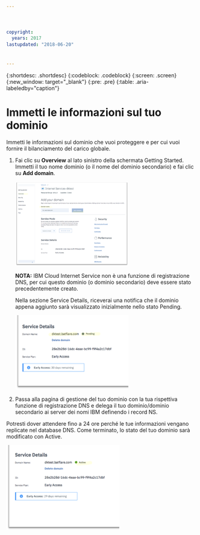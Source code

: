 ```yaml
---



copyright:
  years: 2017
lastupdated: "2018-06-20"


---
```


{:shortdesc: .shortdesc}
{:codeblock: .codeblock}
{:screen: .screen}
{:new_window: target="_blank"}
{:pre: .pre}
{:table: .aria-labeledby="caption"}

# Immetti le informazioni sul tuo dominio
Immetti le informazioni sul dominio che vuoi proteggere e per cui vuoi fornire il bilanciamento del carico globale. 

1. Fai clic su **Overview** al lato sinistro della schermata Getting Started. Immetti il tuo nome dominio (o il nome del dominio secondario) e fai clic su **Add domain**. 
    
    <img src="images/Reliability3.png" alt="disegno" style="width: 300px;"/>
    
    **NOTA:** IBM Cloud Internet Service non è una funzione di registrazione DNS, per cui questo dominio (o dominio secondario) deve essere stato precedentemente creato.

    Nella sezione Service Details, riceverai una notifica che il dominio appena aggiunto sarà visualizzato inizialmente nello stato Pending. 

    <img src="images/Reliability4.png" alt="disegno" style="width: 300px;"/>    

2. Passa alla pagina di gestione del tuo dominio con la tua rispettiva funzione di registrazione DNS e delega il tuo dominio/dominio secondario ai server dei nomi IBM definendo i record NS.

Potresti dover attendere fino a 24 ore perché le tue informazioni vengano replicate nel database DNS. Come terminato, lo stato del tuo dominio sarà modificato con Active. 

<img src="images/Reliability5.png" alt="disegno" style="width: 300px;"/>    
